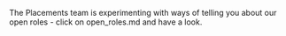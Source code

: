The Placements team is experimenting with ways of telling you about our open roles - click on open_roles.md and have a look.
